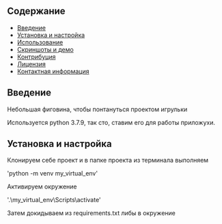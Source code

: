 ## Содержание

- [Введение](#введение)
- [Установка и настройка](#установка-и-настройка)
- [Использование](#использование)
- [Скриншоты и демо](#скриншоты-и-демо)
- [Контрибуция](#контрибуция)
- [Лицензия](#лицензия)
- [Контактная информация](#контактная-информация)

## Введение
Небольшая фиговина, чтобы понтануться проектом игрульки

Используется python 3.7.9, так сто, ставим его для работы приложухи.

## Установка и настройка

Клонируем себе проект и в папке проекта из терминала выполняем

'python -m venv my_virtual_env'

Активируем окружение

'.\my_virtual_env\Scripts\activate'

Затем докидываем из requirements.txt либы в окружение

